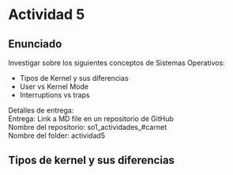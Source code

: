 # Actividad 5

## Enunciado
Investigar sobre los siguientes conceptos de Sistemas Operativos:

- Tipos de Kernel y sus diferencias  
- User vs Kernel Mode
- Interruptions vs traps  

Detalles de entrega:  
Entrega: Link a MD file en un repositorio de GitHub  
Nombre del repositorio: so1_actividades_#carnet  
Nombre del folder: actividad5  

## Tipos de kernel y sus diferencias


